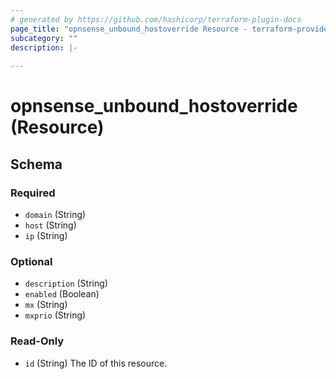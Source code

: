 ```yaml
---
# generated by https://github.com/hashicorp/terraform-plugin-docs
page_title: "opnsense_unbound_hostoverride Resource - terraform-provider-opnsense"
subcategory: ""
description: |-
  
---
```


# opnsense_unbound_hostoverride (Resource)





<!-- schema generated by tfplugindocs -->
## Schema

### Required

- `domain` (String)
- `host` (String)
- `ip` (String)

### Optional

- `description` (String)
- `enabled` (Boolean)
- `mx` (String)
- `mxprio` (String)

### Read-Only

- `id` (String) The ID of this resource.


